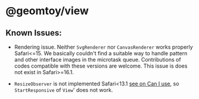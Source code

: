 # @geomtoy/view

## Known Issues:
- Rendering issue. Neither `SvgRenderer` nor `CanvasRenderer` works properly Safari<=15. We basically couldn't find a suitable way to handle pattern and other interface images in the microtask queue. Contributions of codes compatible with these versions are welcome. This issue is does not exist in Safari>=16.1.

- `ResizeObserver` is not implemented Safari<13.1 [see on Can I use](https://caniuse.com/?search=ResizeObserver), so `StartResponsive` of `View`' does not work.

    